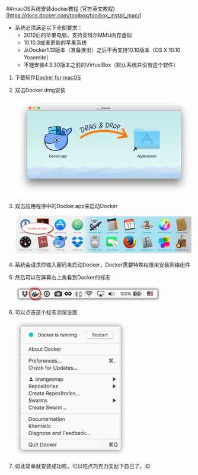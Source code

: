##macOS系统安装docker教程
(官方英文教程)[https://docs.docker.com/toolbox/toolbox_install_mac/]

- 系统必须满足以下全部要求：
    - 2010后的苹果电脑，支持英特尔MMU内存虚拟
    - 10.10.3或者更新的苹果系统
    - 从Docker1.13版本（准备推出）之后不再支持10.10版本（OS X 10.10 Yosemite）
    - 不能安装4.3.30版本之前的VirtualBox（默认系统并没有这个软件）

1. 下载软件[Docker for macOS](https://download.docker.com/mac/stable/Docker.dmg)
2. 双击Docker.dmg安装

    ![docker-app-drap](https://raw.githubusercontent.com/EngineGirl/basic-tutorial/master/imgs/install_docker/macOX/docker-app-drag.png)
3. 双击应用程序中的Docker.app来启动Docker

    ![docker-app-inapp](https://raw.githubusercontent.com/EngineGirl/basic-tutorial/master/imgs/install_docker/macOX/docker-app-in-apps.png)
4. 系统会请求你输入密码来启动Docker，Docker需要特殊权限来安装网络组件
5. 然后可以在屏幕右上角看到Docker的标志

    ![docker-app-inapp](https://github.com/EngineGirl/basic-tutorial/blob/master/imgs/install_docker/macOX/whale-in-menu-bar.png?raw=true)
6. 可以点击这个标志浏览设置

    ![docker-app-inapp](https://github.com/EngineGirl/basic-tutorial/blob/master/imgs/install_docker/macOX/docker-menu.png?raw=true)

7. 如此简单就安装成功啦，可以吃点巧克力奖励下自己了。:D


